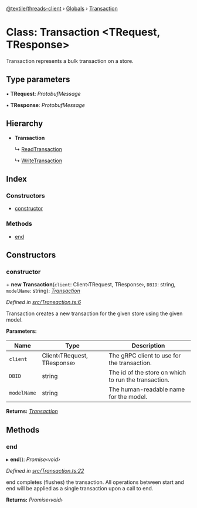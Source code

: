 [@textile/threads-client](../README.md) › [Globals](../globals.md) › [Transaction](transaction.md)

# Class: Transaction <**TRequest, TResponse**>

Transaction represents a bulk transaction on a store.

## Type parameters

▪ **TRequest**: *ProtobufMessage*

▪ **TResponse**: *ProtobufMessage*

## Hierarchy

* **Transaction**

  ↳ [ReadTransaction](readtransaction.md)

  ↳ [WriteTransaction](writetransaction.md)

## Index

### Constructors

* [constructor](transaction.md#constructor)

### Methods

* [end](transaction.md#end)

## Constructors

###  constructor

\+ **new Transaction**(`client`: Client‹TRequest, TResponse›, `DBID`: string, `modelName`: string): *[Transaction](transaction.md)*

*Defined in [src/Transaction.ts:6](https://github.com/textileio/js-threads-client/blob/master/src/Transaction.ts#L6)*

Transaction creates a new transaction for the given store using the given model.

**Parameters:**

Name | Type | Description |
------ | ------ | ------ |
`client` | Client‹TRequest, TResponse› | The gRPC client to use for the transaction. |
`DBID` | string | The id of the store on which to run the transaction. |
`modelName` | string | The human-readable name for the model.  |

**Returns:** *[Transaction](transaction.md)*

## Methods

###  end

▸ **end**(): *Promise‹void›*

*Defined in [src/Transaction.ts:22](https://github.com/textileio/js-threads-client/blob/master/src/Transaction.ts#L22)*

end completes (flushes) the transaction. All operations between start and end will be applied as a single transaction upon a call to end.

**Returns:** *Promise‹void›*
